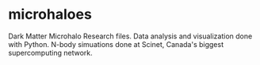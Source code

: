 # microhaloes

Dark Matter Microhalo Research files.
Data analysis and visualization done with Python.
N-body simuations done at Scinet, Canada's biggest supercomputing network. 
